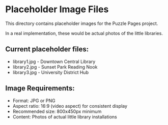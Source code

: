 # Placeholder Image Files

This directory contains placeholder images for the Puzzle Pages project.

In a real implementation, these would be actual photos of the little libraries.

## Current placeholder files:
- library1.jpg - Downtown Central Library
- library2.jpg - Sunset Park Reading Nook  
- library3.jpg - University District Hub

## Image Requirements:
- Format: JPG or PNG
- Aspect ratio: 16:9 (video aspect) for consistent display
- Recommended size: 800x450px minimum
- Content: Photos of actual little library installations